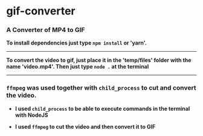 # gif-converter
### A Converter of MP4 to GIF

**To install dependencies just type ```npm install``` or 'yarn'.** 
__________________________________________________________________________________

**To convert the video to gif, just place it in the 'temp/files' folder with the name 'video.mp4'. Then just type ```node .``` at the terminal**

___________________________________________________________________________________

### ```ffmpeg``` was used together with ```child_process``` to cut and convert the video.

- **I used ```child_process``` to be able to execute commands in the terminal with NodeJS**

- **I used ```ffmpeg``` to cut the video and then convert it to GIF**

